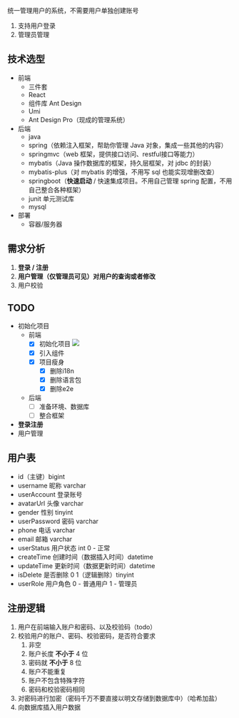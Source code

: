 统一管理用户的系统，不需要用户单独创建账号

1. 支持用户登录
2. 管理员管理

## 技术选型
- 前端
	- 三件套
	- React
	- 组件库 Ant Design
	- Umi
	- Ant Design Pro（现成的管理系统）
- 后端
	- java
	- spring（依赖注入框架，帮助你管理 Java 对象，集成一些其他的内容）
	- springmvc（web 框架，提供接口访问、restful接口等能力）
	- mybatis（Java 操作数据库的框架，持久层框架，对 jdbc 的封装）
	- mybatis-plus（对 mybatis 的增强，不用写 sql 也能实现增删改查）
	- springboot（**快速启动** / 快速集成项目。不用自己管理 spring 配置，不用自己整合各种框架）
	- junit 单元测试库
	- mysql
- 部署
	- 容器/服务器

## 需求分析

1.  **登录 / 注册**
2.  **用户管理（仅管理员可见）对用户的查询或者修改**
3.  用户校验

## TODO
- 初始化项目
	- 前端
		- [x] 初始化项目 
			<img src="https://pic-1257412153.cos.ap-nanjing.myqcloud.com/images/images/2022/11/01/20221101144709-436666.png" zoom="30%"/>
		- [x] 引入组件
		- [x] 项目瘦身
			- [x] 删除i18n
			- [x] 删除语言包
			- [x] 删除e2e
	- 后端
		- [ ] 准备环境、数据库
		- [ ] 整合框架
- **登录注册**
- 用户管理

## 用户表

- id（主键）bigint
- username 昵称 varchar
- userAccount 登录账号
- avatarUrl 头像 varchar
- gender 性别 tinyint
- userPassword 密码 varchar
- phone 电话 varchar
- email 邮箱 varchar
- userStatus 用户状态 int 0 - 正常
- createTime 创建时间（数据插入时间）datetime
- updateTime 更新时间（数据更新时间）datetime
- isDelete 是否删除 0 1（逻辑删除）tinyint
- userRole 用户角色 0 - 普通用户 1 - 管理员

## 注册逻辑

1.  用户在前端输入账户和密码、以及校验码（todo）
2.  校验用户的账户、密码、校验密码，是否符合要求
    1.  非空
    2.  账户长度 **不小于** 4 位
    3.  密码就 **不小于** 8 位
    4.  账户不能重复
    5.  账户不包含特殊字符
    6.  密码和校验密码相同
3.  对密码进行加密（密码千万不要直接以明文存储到数据库中）（哈希加盐）
4.  向数据库插入用户数据